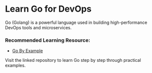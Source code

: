 # Learn Go for DevOps
Go (Golang) is a powerful language used in building high-performance DevOps tools and microservices.

### Recommended Learning Resource:
- [Go By Example](https://github.com/mmcgrana/gobyexample)

Visit the linked repository to learn Go step by step through practical examples.

